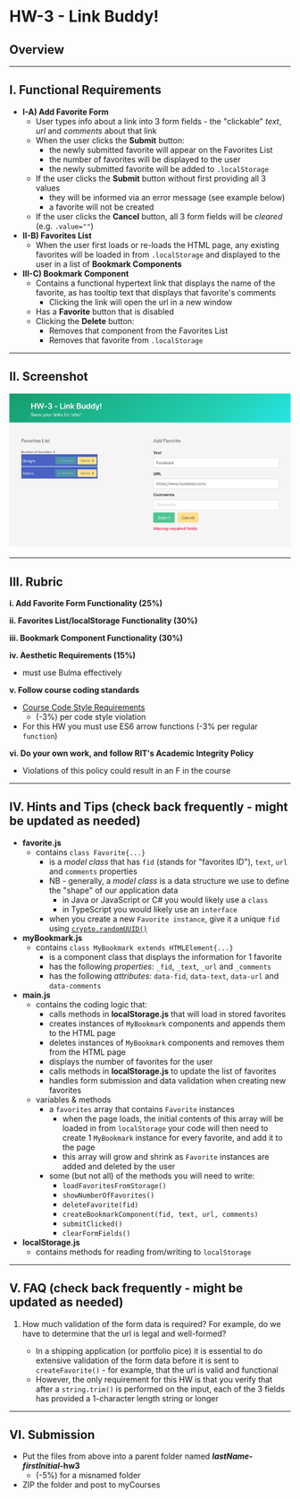 # HW-3 - Link Buddy!

## Overview


<hr>

## I. Functional Requirements
- **I-A) Add Favorite Form**
  - User types info about a link into 3 form fields - the "clickable" *text*, *url* and *comments* about that link
  - When the user clicks the **Submit** button:
    - the newly submitted favorite will appear on the Favorites List 
    - the number of favorites will be displayed to the user
    - the newly submitted favorite will be added to `.localStorage`
  - If the user clicks the **Submit** button without first providing all 3 values
    - they will be informed via an error message (see example below)
    - a favorite will not be created
  - If the user clicks the **Cancel** button, all 3 form fields will be *cleared* (e.g. `.value=""`)
- **II-B) Favorites List**
  - When the user first loads or re-loads the HTML page, any existing favorites will be loaded in from `.localStorage` and displayed to the user in a list of **Bookmark Components**
- **III-C) Bookmark Component**
  - Contains a functional hypertext link that displays the name of the favorite, as has tooltip text that displays that favorite's comments
    - Clicking the link will open the url in a new window
  - Has a **Favorite** button that is disabled
  - Clicking the **Delete** button:
    - Removes that component from the Favorites List
    - Removes that favorite from `.localStorage`


<hr>

## II. Screenshot

![screenshot](_images/HW-3A.png)

<hr>

## III. Rubric

**i. Add Favorite Form Functionality (25%)**

**ii. Favorites List/localStorage Functionality (30%)**

**iii. Bookmark Component Functionality (30%)**

**iv. Aesthetic Requirements (15%)**
  - must use Bulma effectively
 
**v. Follow course coding standards**
  - [Course Code Style Requirements](../notes/code-style-required-330.md)
    - (-3%) per code style violation
  - For this HW you must use ES6 arrow functions (-3% per regular `function`)

**vi. Do your own work, and follow RIT's Academic Integrity Policy**
  - Violations of this policy could result in an F in the course
  
<hr>

## IV. Hints and Tips (check back frequently - might be updated as needed)
- **favorite.js**
  - contains `class Favorite{...}` 
    - is a *model class* that has `fid` (stands for "favorites ID"), `text`, `url` and `comments` properties
    - NB - generally, a *model class* is a data structure we use to define the "shape" of our application data
      - in Java or JavaScript or C# you would likely use a `class`
      - in TypeScript you would likely use an `interface`
    - when you create a new `Favorite instance`, give it a unique `fid` using [`crypto.randomUUID()`](https://developer.mozilla.org/en-US/docs/Web/API/Crypto/randomUUID)
- **myBookmark.js**
  - contains `class MyBookmark extends HTMLElement{...}`
    - is a component class that displays the information for 1 favorite
    - has the following *properties*: `_fid`, `_text`, `_url` and `_comments`
    - has the following *attributes*: `data-fid`, `data-text`, `data-url` and `data-comments` 
- **main.js**
  - contains the coding logic that:
    - calls methods in **localStorage.js** that will load in stored favorites
    - creates instances of `MyBookmark` components and appends them to the HTML page
    - deletes instances of `MyBookmark` components and removes them from the HTML page
    - displays the number of favorites for the user
    - calls methods in **localStorage.js** to update the list of favorites
    - handles form submission and data validation when creating new favorites
  - variables & methods
    - a `favorites` array that contains `Favorite` instances
      - when the page loads, the initial contents of this array will be loaded in from `localStorage`
        your code will then need to create 1 `MyBookmark` instance for every favorite, and add it to the page
      - this array will grow and shrink as `Favorite` instances are added and deleted by the user
    - some (but not all) of the methods you will need to write:
      - `loadFavoritesFromStorage()`
      - `showNumberOfFavorites()`
      - `deleteFavorite(fid)`
      - `createBookmarkComponent(fid, text, url, comments)`
      - `submitClicked()`
      - `clearFormFields()`
- **localStorage.js**
  - contains methods for reading from/writing to `localStorage`

<hr>

## V. FAQ  (check back frequently - might be updated as needed)

1) How much validation of the form data is required? For example, do we have to determine that the url is legal and well-formed? 

    - In a shipping application (or portfolio pice) it is essential to do extensive validation of the form data before it is sent to `createFavorite()` - for example, that the url is valid and functional
    - However, the only requirement for this HW is that you verify that after a `string.trim()` is performed on the input, each of the 3 fields has provided a 1-character length string or longer
  
<hr>

## VI. Submission

- Put the files from above into a parent folder named ***lastName*-*firstInitial*-hw3**
  - (-5%) for a misnamed folder
- ZIP the folder and post to myCourses

<!--
## XX. Rubric

- **I. Refactor the code to our course coding standards**
  - (-2%) per code style violation
- **II. User Experience Requirements - 35%**
- **III. Code Requirements - 35%** 
- **IV. App Data requirements - 15%**
- **V. Aesthetic Requirements - 0%-15%**
- **VI. Documentation Requirements**
  - (-10%) if not done
- ***Starting point is NOT PE-06 Audio Visulizer - (-100%)***

<hr>

## IX. Submission

- Put the files from above into a parent folder named ***lastName*-*firstInitial*-hw3**
  - (-5%) for a misnamed folder
- ZIP the folder and post to myCourses

-->



